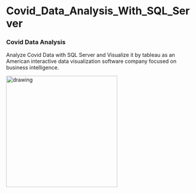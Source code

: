 # Covid_Data_Analysis_With_SQL_Server
### Covid Data Analysis
Analyze Covid Data with SQL Server and Visualize it by tableau as an American interactive data visualization software company focused on business intelligence.

<img src="Converter_App_Image_1.PNG" alt="drawing" style="width:300px;"/>
